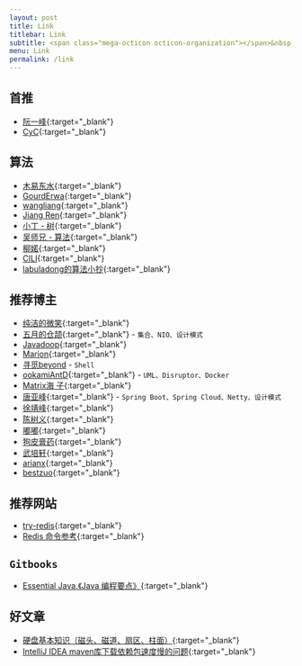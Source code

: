 ```yaml
---
layout: post
title: Link
titlebar: Link
subtitle: <span class="mega-octicon octicon-organization"></span>&nbsp;&nbsp; Resource link
menu: Link
permalink: /link
---
```


## 首推  

- [阮一峰](http://www.ruanyifeng.com/blog/){:target="_blank"}  
- [CyC](https://cyc2018.github.io/CS-Notes/#/){:target="_blank"}  

## 算法  
- [木易东水](https://muyids.github.io/simple-algorithm/chapter/%E4%BA%8C%E5%88%86.html){:target="_blank"}  
- [GourdErwa](https://github.com/GourdErwa/algorithms){:target="_blank"}  
- [wangliang](https://leetcode.wang/){:target="_blank"}  
- [Jiang Ren](https://jiangren.work/categories/%E7%AE%97%E6%B3%95/){:target="_blank"}  
- [小丁 - 树](https://tding.top/archives/101cdf53.html#105-%E4%BB%8E%E5%89%8D%E5%BA%8F%E4%B8%8E%E4%B8%AD%E5%BA%8F%E9%81%8D%E5%8E%86%E5%BA%8F%E5%88%97%E6%9E%84%E9%80%A0%E4%BA%8C%E5%8F%89%E6%A0%91){:target="_blank"}  
- [吴师兄 - 算法](https://www.cxyxiaowu.com/){:target="_blank"}  
- [柳婼](https://www.liuchuo.net/){:target="_blank"}  
- [CILI](http://micili.cn/){:target="_blank"}  
- [labuladong的算法小抄](https://labuladong.gitbook.io/algo/){:target="_blank"}    

## 推荐博主  

- [纯洁的微笑](http://www.ityouknow.com/){:target="_blank"}  
- [五月的仓颉](https://www.cnblogs.com/xrq730/){:target="_blank"} - `集合、NIO、设计模式`
- [Javadoop](https://www.javadoop.com/){:target="_blank"}  
- [Marion](https://www.majingjing.cn/){:target="_blank"}
- [寻觅beyond](https://www.cnblogs.com/-beyond/category/961475.html) - `Shell`
- [ookamiAntD](https://yangbingdong.com/){:target="_blank"} - `UML、Disruptor、Docker`  
- [Matrix海 子](https://www.cnblogs.com/dolphin0520/){:target="_blank"}   
- [唐亚峰](https://blog.battcn.com/){:target="_blank"} - `Spring Boot、Spring Cloud、Netty、设计模式`   
- [徐靖峰](https://www.cnkirito.moe/archives/){:target="_blank"}  
- [陈树义](https://www.cnblogs.com/chanshuyi/){:target="_blank"}  
- [嘟嘟](http://tengj.top/){:target="_blank"}  
- [狗皮膏药](https://plushunter.github.io/){:target="_blank"}  
- [武培轩](https://www.cnblogs.com/wupeixuan/){:target="_blank"}  
- [arianx](https://arianx.me/archives/){:target="_blank"}  
- [bestzuo](https://bestzuo.cn/){:target="_blank"}  

## 推荐网站  

- [try-redis](http://try.redis.io/){:target="_blank"}  
- [Redis 命令参考](http://doc.redisfans.com/){:target="_blank"}  


## `Gitbooks`  
- [Essential Java.《Java 编程要点》](https://waylau.gitbooks.io/essential-java/){:target="_blank"}  


## 好文章
- [硬盘基本知识（磁头、磁道、扇区、柱面）](https://www.cnblogs.com/jswang/p/9071847.html){:target="_blank"}
- [IntelliJ IDEA maven库下载依赖包速度慢的问题](https://www.cnblogs.com/skying555/p/8729733.html){:target="_blank"}





